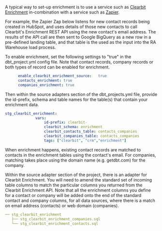 
A typical way to set-up enrichment is to use a service such as [Clearbit Enrichment](https://clearbit.com/enrichment) in-combination with a service such as [Zapier](https://zapier.com/apps/clearbit/integrations).

For example, the Zapier Zap below listens for new contact records being created in HubSpot, and uses details of those new contacts to call Clearbit's Enrichment REST API using the new contact's email address. The results of the API call are then sent to Google BigQuery as a new row in a pre-defined landing table, and that table is the used as the input into the RA Warehouse load process.

To enable enrichment, set the following settings to "true" in the dbt_project.yml config file. Note that contact records, company records or both types of record can be enabled for enrichment.

```yaml
      enable_clearbit_enrichment_source:   true
      contacts_enrichment: true
      companies_enrichment: true
```

Then within the source adapters section of the dbt_projects.yml file, provide the id-prefix, schema and table names for the table(s) that contain your enrichment data.

```yaml
stg_clearbit_enrichment:
              vars:
                  id-prefix: clearbit-
                  clearbit_schema: enrichment
                  clearbit_contacts_table: contacts_companies
                  clearbit_companies_table: contacts_companies
                  tags: ["clearbit", "crm","enrichment"]
```

When enrichment happens, existing contact records are matched to contacts in the enrichment tables using the contact's email. For companies, matching takes place using the domain name (e.g. getdbt.com) for the company.

Within the source adapter section of the project, there is an adapter for Clearbit Enrichment. You will need to amend the standard set of incoming table columns to match the particular columns you returned from the Clearbit Enrichment API. Note that all the enrichment columns you define for a contact or company will be added onto the end of the standard contact and company columns, for all data sources, where there is a match on email address (contacts) or web domain (companies).

```yaml
── stg_clearbit_enrichment
   ├── stg_clearbit_enrichment_companies.sql
   └── stg_clearbit_enrichment_contacts.sql
```
